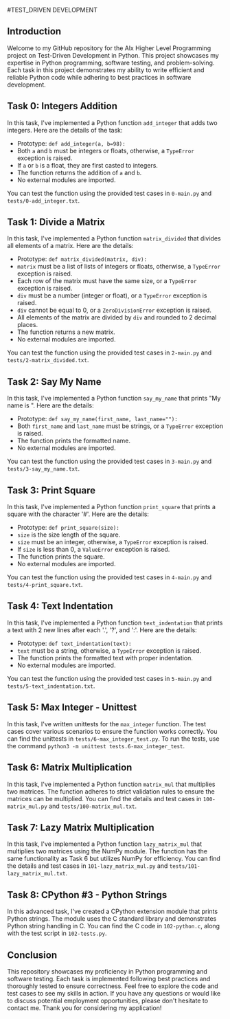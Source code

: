 #TEST_DRIVEN DEVELOPMENT

## Introduction

Welcome to my GitHub repository for the Alx Higher Level Programming project on Test-Driven Development in Python. This project showcases my expertise in Python programming, software testing, and problem-solving. Each task in this project demonstrates my ability to write efficient and reliable Python code while adhering to best practices in software development.

## Task 0: Integers Addition

In this task, I've implemented a Python function `add_integer` that adds two integers. Here are the details of the task:

- Prototype: `def add_integer(a, b=98):`
- Both `a` and `b` must be integers or floats, otherwise, a `TypeError` exception is raised.
- If `a` or `b` is a float, they are first casted to integers.
- The function returns the addition of `a` and `b`.
- No external modules are imported.

You can test the function using the provided test cases in `0-main.py` and `tests/0-add_integer.txt`.

## Task 1: Divide a Matrix

In this task, I've implemented a Python function `matrix_divided` that divides all elements of a matrix. Here are the details:

- Prototype: `def matrix_divided(matrix, div):`
- `matrix` must be a list of lists of integers or floats, otherwise, a `TypeError` exception is raised.
- Each row of the matrix must have the same size, or a `TypeError` exception is raised.
- `div` must be a number (integer or float), or a `TypeError` exception is raised.
- `div` cannot be equal to 0, or a `ZeroDivisionError` exception is raised.
- All elements of the matrix are divided by `div` and rounded to 2 decimal places.
- The function returns a new matrix.
- No external modules are imported.

You can test the function using the provided test cases in `2-main.py` and `tests/2-matrix_divided.txt`.

## Task 2: Say My Name

In this task, I've implemented a Python function `say_my_name` that prints "My name is <first name> <last name>". Here are the details:

- Prototype: `def say_my_name(first_name, last_name=""):`
- Both `first_name` and `last_name` must be strings, or a `TypeError` exception is raised.
- The function prints the formatted name.
- No external modules are imported.

You can test the function using the provided test cases in `3-main.py` and `tests/3-say_my_name.txt`.

## Task 3: Print Square

In this task, I've implemented a Python function `print_square` that prints a square with the character '#'. Here are the details:

- Prototype: `def print_square(size):`
- `size` is the size length of the square.
- `size` must be an integer, otherwise, a `TypeError` exception is raised.
- If `size` is less than 0, a `ValueError` exception is raised.
- The function prints the square.
- No external modules are imported.

You can test the function using the provided test cases in `4-main.py` and `tests/4-print_square.txt`.

## Task 4: Text Indentation

In this task, I've implemented a Python function `text_indentation` that prints a text with 2 new lines after each '.', '?', and ':'. Here are the details:

- Prototype: `def text_indentation(text):`
- `text` must be a string, otherwise, a `TypeError` exception is raised.
- The function prints the formatted text with proper indentation.
- No external modules are imported.

You can test the function using the provided test cases in `5-main.py` and `tests/5-text_indentation.txt`.

## Task 5: Max Integer - Unittest

In this task, I've written unittests for the `max_integer` function. The test cases cover various scenarios to ensure the function works correctly. You can find the unittests in `tests/6-max_integer_test.py`. To run the tests, use the command `python3 -m unittest tests.6-max_integer_test`.

## Task 6: Matrix Multiplication

In this task, I've implemented a Python function `matrix_mul` that multiplies two matrices. The function adheres to strict validation rules to ensure the matrices can be multiplied. You can find the details and test cases in `100-matrix_mul.py` and `tests/100-matrix_mul.txt`.

## Task 7: Lazy Matrix Multiplication

In this task, I've implemented a Python function `lazy_matrix_mul` that multiplies two matrices using the NumPy module. The function has the same functionality as Task 6 but utilizes NumPy for efficiency. You can find the details and test cases in `101-lazy_matrix_mul.py` and `tests/101-lazy_matrix_mul.txt`.

## Task 8: CPython #3 - Python Strings

In this advanced task, I've created a CPython extension module that prints Python strings. The module uses the C standard library and demonstrates Python string handling in C. You can find the C code in `102-python.c`, along with the test script in `102-tests.py`.

## Conclusion

This repository showcases my proficiency in Python programming and software testing. Each task is implemented following best practices and thoroughly tested to ensure correctness. Feel free to explore the code and test cases to see my skills in action. If you have any questions or would like to discuss potential employment opportunities, please don't hesitate to contact me. Thank you for considering my application!
